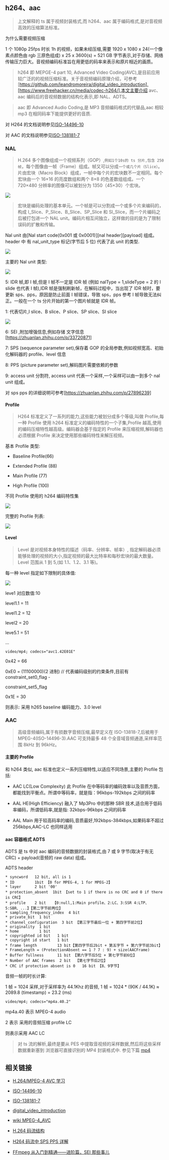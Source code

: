 ## h264、aac

> 上文解释的 ts 属于视频封装格式,而 h264、aac 属于编码格式,是对音视频高效的压缩算法标准。

为什么需要视频压缩

1 个 1080p 25fps 时长 1h 的视频，如果未经压缩,需要 1920 x 1080 x 24(一个像素点颜色由 rgb 三原色组成) x 25 x 3600(s) = 521 GB 字节表示,对于存储、网络传输压力巨大。音视频编码标准旨在用更低的码率来表示和原片相近的画质。

> h264 即 MEPGE-4 part 10, Advanced Video Coding(AVC),是目前应用较广泛的的视频压缩标准。关于音视频编码原理介绍，可参考[https://github.com/leandromoreira/digital_video_introduction],[https://www.freehacker.cn/media/codec-h264/],本文主要介绍 avc、aac 编码后的音视频数据的结构化表示,即 NAL、ADTS。

> aac 即 Advanced Audio Coding,是 MP3 音频编码格式的代替品,aac 相较 mp3 在相同码率下能提供更好的音质.

对 H264 的文档说明参见[ISO-14496-10](https://www.iso.org/standard/75400.html)

对 AAC 的文档说明参见[ISO-138181-7](https://www.iso.org/standard/43345.html)

### NAL

> H.264 多个图像组成一个视频系列（GOP）,`例如1个10s的 ts 分片,包含 250帧`，每个图像由一帧（Frame）组成。帧又可以分成`一个或几个片（Slice）`。片由宏块（Macro Block）组成，一帧中每个片的宏块数不一定相同。每个宏块由一个 16×16 的亮度数组和两个 8×8 的色差数组组成。一个 720×480 分辨率的图像可以被划分为 1350（45×30）个宏块。

![](https://cdn.jsdelivr.net/npm/vod_img@latest/libs/h264_3.png)

> 宏块是编码处理的基本单元。一个帧是可以分割成一个或多个片来编码的，构成 I_Slice、P_Slice、B_Slice、SP_Slice 和 SI_Slice，而一个片编码之后被打包进一个 NAL unit。编码片相互间独立，这样做的目的是为了限制误码的扩散和传输。

Nal unit 由[Nal start code(0x001 或 0x0001)][nal header][payload] 组成。 header 中 有 nal_unit_type 标记(字节后 5 位) 代表了此 unit 的类型.

![](https://cdn.jsdelivr.net/npm/vod_img@latest/libs/h264_2.png)

主要的 Nal unit 类型:

![](https://cdn.jsdelivr.net/npm/vod_img@latest/libs/h264_1.png)

5: IDR 帧,即 I 帧,但是 I 帧不一定是 IDR 帧 (例如 nalType = 1,slideType = 2 的 I slide 也代表 I 帧),IDR 帧是强制刷新帧，在解码过程中，当出现了 IDR 帧时，要更新 sps、pps，原因是防止前面 I 帧错误，导致 sps，pps 参考 I 帧导致无法纠正。一般在一个 ts 分片开始的第一个图片帧就是 IDR 帧。

1: 代表切片,I slice、B slice、P slice、SP slice、SI slice

![](https://cdn.jsdelivr.net/npm/vod_img@latest/libs/h264_4.png)

6: SEI ,附加增强信息,例如存储 文字信息 [https://zhuanlan.zhihu.com/p/33720871]

7: SPS (sequence parameter set),保存着 GOP 的全局参数,例如视频宽高、初始化解码器的 profile、level 信息

8: PPS (picture parameter set),解码图片需要依赖的参数

9: access unit 分割符, access unit 代表一个采样,一个采样可以由一到多个 nal unit 组成。

对 sps pps 的详细说明可参考[https://zhuanlan.zhihu.com/p/27896239]

#### Profile

> H264 标准定义了一系列的能力,这些能力被划分成多个等级,叫做 Profile,每一种 Profile 使用 h264 标准定义的编码特性的一个子集,Profile 越高,使用的编码压缩特性越高级。编码器会基于指定的 Profile 来压缩视频,解码器也必须根据 Profile 来决定使用那些编码特性来解压视频。

基本 Profile 类型:

- Baseline Profile(66)

- Extended Profile (88)

- Main Profile (77)

- High Profile (100)

不同 Profile 使用的 h264 编码特性集

![](https://cdn.jsdelivr.net/npm/vod_img@latest/libs/h264_6.png)

完整的 Profile 列表:

![](https://cdn.jsdelivr.net/npm/vod_img@latest/libs/h264_5.png)

#### Level

> Level 是对视频本身特性的描述（码率、分辨率、帧率）, 指定解码器必须能够处理的视频的大小,指定视频的最大比特率和每秒宏块的最大数量。Level 范围从 1 到 5,(如 1.1、1.2、3.1 等)。

每一种 level 指定如下限制的具体值:

![](https://cdn.jsdelivr.net/npm/vod_img@latest/libs/h264_7.png)

leve1 对应数值:10

level1.1 = 11

level1.2 = 12

level2 = 20

leve5.1 = 51

...

`video/mp4; codecs="avc1.42E01E"`

0x42 = 66

0xE0 = (11100000)(2 进制) // 代表编码级别的约束条件,目前有 constraint_set0_flag -

constraint_set5_flag

0x1E = 30

则表示: 采用 h265 baseline 编码能力、3.0 level

### AAC

> 高级音频编码,属于有损数字音频压缩,最早定义在 ISO-13818-7,后被用于 MPEG-4(ISO-14496-3).AAC 可支持最多 48 个全音域音频通道,采样率范围 8kHz 到 96kHz。

#### 主要的 Profile

和 h264 类似, aac 标准也定义一系列压缩特性,以适应不同场景,主要的 Profile 包括:

- AAC LC(Low Complexity) 此 Profile 在中等码率的编码效率以及音质方面，都能找到平衡点。所谓中等码率，就是指：96kbps-192kbps 之间的码率

- AAL HE(High Efficiency) 融入了 Mp3Pro 中的那种 SBR 技术,适合用于低码率编码，所谓低码率,就是指: 32kbps-96kbps 之间的码率

- AAL Main 用于较高码率的编码,音质最好,192kbps-384kbps,如果码率不超过 256kbps,AAC-LC 也同样适用

#### aac 容器格式 ADTS

ADTS 是 ts 中对 aac 编码的音频数据的封装格式,由 7 或 9 字节(取决于有无 CRC) + payload(音频的 raw data) 组成。

ADTS header

```
* syncword   12 bit, all is 1
* ID         1bit 【0 for MPEG-4, 1 for MPEG-2】
* layer      2 bit '00'
* protection_absent  1bit 【set to 1 if there is no CRC and 0 if there is CRC】
* profile    2 bit   【0:null,1:Main profile、2:LC、3:SSR 4:LTP、5:SBR、...】【第二字节前两位】
* sampling_frequency_index  4 bit
* private_bit  1 bit
* channel_configuration  3 bit 【第三字节最后一位 + 第四字节前2位】
* originality  1 bit
* home         1 bit
* copyrighted id bit   1 bit
* copyright id start   1 bit
* frame length         13 bit【第四字节后2bit + 第五字节 + 第六字节前3bit】
* FrameLength = (ProtectionAbsent == 1 ? 7 : 9) + size(AACFrame)
* Buffer fullness      11 bit 【第六字节后5位 + 第七字节前6位】
* Number of AAC frames  2 bit  【第七字节后2位】
* CRC if protection absent is 0   16 bit 【8、9字节】

```

音频一帧的时长计算:

1 帧 = 1024 采样,对于采样率为 44.1Khz 的音频, 1 帧 = 1024 \* (90K / 44.1K) ≈ 2089.8 (timestamp) = 23.2 (ms)

`video/mp4; codecs="mp4a.40.2"`

mp4a.40 表示 MPEG-4 audio

2 表示 采用的音频压缩 profile LC

则表示采用 AAC LC

> 对 ts 流的解析,最终是要从 PES 中提取音视频的采样数据,然后将这些采样数据重新塞到 浏览器可直接识别的 MP4 封装格式中. 参见下篇 [mp4](./mp4.md)

## 相关链接

- [H.264/MPEG-4 AVC 学习](https://www.freehacker.cn/media/codec-h264/)

- [ISO-14496-10](https://www.iso.org/standard/75400.html)

- [ISO-138181-7](https://www.iso.org/standard/43345.html)

- [digital_video_introduction](https://github.com/leandromoreira/digital_video_introduction)

- [wiki MPEG-4_AVC](https://en.wikipedia.org/wiki/H.264/MPEG-4_AVC)

- [H.264 码流结构](https://juejin.im/post/5a8fe66b6fb9a0633e51eadc)

- [H264 码流中 SPS PPS 详解](https://zhuanlan.zhihu.com/p/27896239)

- [FFmpeg 从入门到精通——进阶篇，SEI 那些事儿](https://zhuanlan.zhihu.com/p/33720871)
